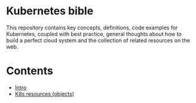 Kubernetes bible
=================

This repository contains key concepts, definitions, code examples for Kubernetes, coupled with best practice,
general thoughts about how to build a perfect cloud system and the collection of related resources on the web.

# Contents

* [Intro](./main/01-intro.md)
* [K8s resources (objects)](./main/02-objects.md)